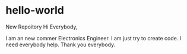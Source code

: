 # hello-world
New Repoitory
Hi Everybody,

I am an new commer Electronics Engineer. I am just try to create code. I need everybody help. 
Thank you everybody.
